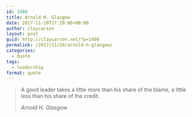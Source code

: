 ```yaml
---
id: 1408
title: Arnold H. Glasgow
date: 2017-11-20T17:29:06+00:00
author: claycarson
layout: post
guid: http://claycarson.net/?p=1408
permalink: /2017/11/20/arnold-h-glasgow/
categories:
  - Quote
tags:
  - leadership
format: quote
---
```

> A good leader takes a little more than his share of the blame, a little less than his share of the credit.
> 
> <cite>Arnold H. Glasgow</cite>